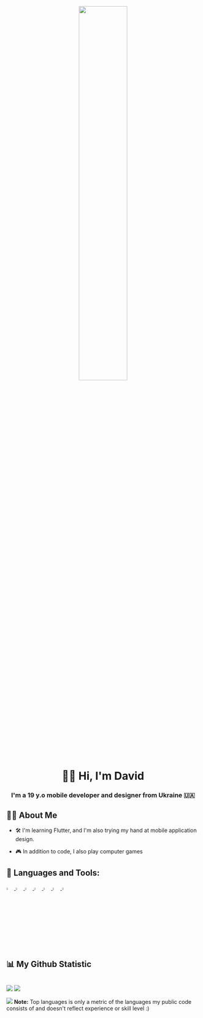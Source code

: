<p align="center">
<a href="#"><img width="50%" height="auto" src="https://cdni.iconscout.com/illustration/premium/thumb/c-programmer-coding-on-computer-5405136-4525628.png" height="175px"/></a>
</p>
<h1 align="center">👨‍💻 Hi, I'm David</h1>
<h3 align="center">I'm a 19 y.o mobile developer and designer from Ukraine 🇺🇦</h3>


## 🙋‍♂️ About Me

- 🛠️ I'm learning Flutter, and I'm also trying my hand at mobile application design.

- 🎮 In addition to code, I also play computer games


## 🚀 Languages and Tools:
<p align="left"> 
  <a href="https://flutter.dev/" target="_blank"> <img width="4%" src="https://user-images.githubusercontent.com/51419598/152648731-567997ec-ac1c-4a9c-a816-a1fb1882abbe.png"/> </a>
  <a href="https://dart.dev/" target="_blank"> <img width="4%"src="https://img.icons8.com/color/480/dart.png"/> </a>
  <a href="https://firebase.google.com/" target="_blank"> <img width="4%" src="https://cdn4.iconfinder.com/data/icons/google-i-o-2016/512/google_firebase-2-512.png"/> </a> 
  <a href="https://www.adobe.com/products/photoshop.html" target="_blank"> <img width="4%" src="https://upload.wikimedia.org/wikipedia/commons/thumb/a/af/Adobe_Photoshop_CC_icon.svg/1200px-Adobe_Photoshop_CC_icon.svg.png"/> </a> 
  <a href="https://www.adobe.com/products/premiere.html" target="_blank"> <img width="4%" src="https://upload.wikimedia.org/wikipedia/commons/thumb/2/24/Adobe-premiere-pro-cc-1430-vector-svg-.svg/200px-Adobe-premiere-pro-cc-1430-vector-svg-.svg.png"/> </a> 
  <a href="https://www.figma.com/" target="_blank"> <img width="4%" src="https://play-lh.googleusercontent.com/efwNlvQ3pch_-hZ9xeHf6YF-f_rHzQQo21IVevPLOxpzSVfxuVKom2_7C6axFbC-3rU"/> </a> 
  <a href="https://code.visualstudio.com/" target="_blank"> <img width="4%" src="https://upload.wikimedia.org/wikipedia/commons/thumb/9/9a/Visual_Studio_Code_1.35_icon.svg/1200px-Visual_Studio_Code_1.35_icon.svg.png"/> </a> 
</p>



## 📊 My Github Statistic

 <br/>
  <a href="https://github.com/proxyess/github-readme-stats"><img src="https://github-readme-stats.vercel.app/api?username=proxyess&show_icons=true&count_private=true&theme=react&hide_border=true&bg_color=0D1117" /></a>
 <a href="https://github.com/proxyess/github-readme-stats"><img src="https://github-readme-stats.vercel.app/api/top-langs/?username=proxyess&langs_count=8&count_private=true&layout=compact&theme=react&hide_border=true&bg_color=0D1117" /></a>
 <br/>

<a href="https://github.com/proxyess/github-readme-activity-graph"><img src="https://activity-graph.herokuapp.com/graph?username=proxyess&bg_color=0D1117&color=5BCDEC&line=5BCDEC&point=FFFFFF&hide_border=true" /></a>
 <b>Note:</b> Top languages is only a metric of the languages my public code consists of and doesn't reflect experience or skill level :)
<br/>
<br/>

